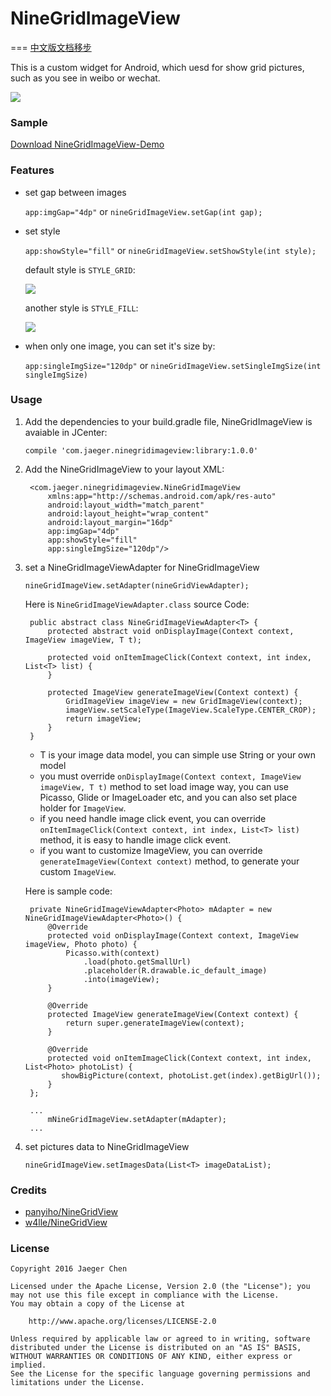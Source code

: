 # NineGridImageView
===
[中文版文档移步](http://laobie.github.io/android/2016/03/06/nine-grid-iamge-view-libaray.html)

This is a custom widget for Android, which uesd for show grid pictures, such as you see in weibo or wechat.

![](http://ac-qygvx1cc.clouddn.com/ee5906c846ad3346.png)

### Sample
[Download NineGridImageView-Demo](http://fir.im/bkxn)

### Features
+ set gap between images	

	`app:imgGap="4dp"` or `nineGridImageView.setGap(int gap);`
	
+ set style 

	`app:showStyle="fill"` or `nineGridImageView.setShowStyle(int style);`
	
	default style is `STYLE_GRID`:
	
	![](http://ac-qygvx1cc.clouddn.com/9cc94e97b4fce73f.png)
	
	another style is `STYLE_FILL`:
	
	![](http://ac-qygvx1cc.clouddn.com/0fa728fd90d1b227.png)
	
+ when only one image, you can set it's size by:

	`app:singleImgSize="120dp"` or `nineGridImageView.setSingleImgSize(int singleImgSize)`

### Usage
1. Add the dependencies to your build.gradle file, NineGridImageView is avaiable in JCenter:

	`compile 'com.jaeger.ninegridimageview:library:1.0.0'`
	
2. Add the NineGridImageView to your layout XML:
		
		<com.jaeger.ninegridimageview.NineGridImageView
    		xmlns:app="http://schemas.android.com/apk/res-auto"
        	android:layout_width="match_parent"
        	android:layout_height="wrap_content"
        	android:layout_margin="16dp"
        	app:imgGap="4dp"
        	app:showStyle="fill"
        	app:singleImgSize="120dp"/> 	
        
3. set a NineGridImageViewAdapter for NineGridImageView

	`nineGridImageView.setAdapter(nineGridViewAdapter);`
	
	Here is `NineGridImageViewAdapter.class` source Code:
	
		public abstract class NineGridImageViewAdapter<T> {
    		protected abstract void onDisplayImage(Context context, ImageView imageView, T t);

    		protected void onItemImageClick(Context context, int index, List<T> list) {
    		}

    		protected ImageView generateImageView(Context context) {
        		GridImageView imageView = new GridImageView(context);
        		imageView.setScaleType(ImageView.ScaleType.CENTER_CROP);
        		return imageView;
    		}
		}   
		
	+ T is your image data model, you can simple use String or your own model
	+ you must override `onDisplayImage(Context context, ImageView imageView, T t)` method to set load image way, you can use Picasso, Glide or ImageLoader etc, and you can also set place holder for `ImageView`.
	+ if you need handle image click event, you can override `onItemImageClick(Context context, int index, List<T> list)` method, it is easy to handle image click event.
	+ if you want to customize ImageView, you can override `generateImageView(Context context)` method, to generate your custom `ImageView`.
	
	Here is sample code:
	
		private NineGridImageViewAdapter<Photo> mAdapter = new NineGridImageViewAdapter<Photo>() {
            @Override
            protected void onDisplayImage(Context context, ImageView imageView, Photo photo) {
                Picasso.with(context)
                    .load(photo.getSmallUrl)
                    .placeholder(R.drawable.ic_default_image)
                    .into(imageView);
            }

            @Override
            protected ImageView generateImageView(Context context) {
                return super.generateImageView(context);
            }

            @Override
            protected void onItemImageClick(Context context, int index, List<Photo> photoList) {
               showBigPicture(context, photoList.get(index).getBigUrl());
            }
        };
        
        ...
        	mNineGridImageView.setAdapter(mAdapter);
        ...

4. set pictures data to NineGridImageView

	`nineGridImageView.setImagesData(List<T> imageDataList);`
	
### Credits
- [panyiho/NineGridView](https://github.com/panyiho/NineGridView)
- [w4lle/NineGridView](https://github.com/w4lle/NineGridView)
	
### License

	Copyright 2016 Jaeger Chen

	Licensed under the Apache License, Version 2.0 (the "License");	you may not use this file except in compliance with the License.
	You may obtain a copy of the License at
	
		http://www.apache.org/licenses/LICENSE-2.0

	Unless required by applicable law or agreed to in writing, software
	distributed under the License is distributed on an "AS IS" BASIS,
	WITHOUT WARRANTIES OR CONDITIONS OF ANY KIND, either express or implied.
	See the License for the specific language governing permissions and
	limitations under the License.

	
	
	 
		


